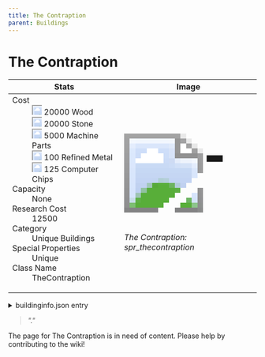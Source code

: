 ```yaml
---
title: The Contraption
parent: Buildings
---
```

# The Contraption

[//]: # (Pre-generated content)
<table><thead><tr><th>Stats</th><th>Image</th></tr></thead><tbody><tr><td><dl><dt>Cost</dt><dd><div class="resource-icon"><img style="object-position: -637px -751px;" src="https://tfe2-wiki.github.io/assets/sprites.png"></div> 20000 Wood<br><div class="resource-icon"><img style="object-position: -637px -737px;" src="https://tfe2-wiki.github.io/assets/sprites.png"></div> 20000 Stone<br><div class="resource-icon"><img style="object-position: -795px -761px;" src="https://tfe2-wiki.github.io/assets/sprites.png"></div> 5000 Machine Parts<br><div class="resource-icon"><img style="object-position: -795px -775px;" src="https://tfe2-wiki.github.io/assets/sprites.png"></div> 100 Refined Metal<br><div class="resource-icon"><img style="object-position: -526px -523px;" src="https://tfe2-wiki.github.io/assets/sprites.png"></div> 125 Computer Chips</dd><dt>Capacity</dt><dd>None</dd><dt>Research Cost</dt><dd>12500</dd><dt>Category</dt><dd>Unique Buildings</dd><dt>Special Properties</dt><dd>Unique</dd><dt>Class Name</dt><dd>TheContraption</dd></dl></td><td><style>.building-image {width: 200px;height: 200px;overflow: hidden;position: relative;}.building-image img {image-rendering: pixelated;object-fit: none;transform: scale(10);transform-origin: left top;position: absolute;left: 0;top: 0;}.resource-image {width: 200px;height: 200px;overflow: hidden;position: relative;}.resource-image img {image-rendering: pixelated;object-fit: none;transform: scale(20);transform-origin: left top;position: absolute;left: 0;top: 0;}.building-icon {width: 20px;height: 20px;overflow: hidden;position: relative;display: inline-block;}.building-icon img {image-rendering: pixelated;object-fit: none;transform: scale(1);transform-origin: left top;position: absolute;left: 0;top: 0;}.resource-icon {width: 20px;height: 20px;overflow: hidden;position: relative;display: inline-block;}.resource-icon img {image-rendering: pixelated;object-fit: none;transform: scale(2);transform-origin: left top;position: absolute;left: 0;top: 0;}</style><div class="building-image"><img style="object-position: -206px -883px;" src="https://tfe2-wiki.github.io/assets/sprites.png" alt="The Contraption Back"><img style="object-position: -184px -883px;" src="https://tfe2-wiki.github.io/assets/sprites.png" alt="The Contraption"></div><i>The Contraption: spr_thecontraption</i></td></tr></tbody></table><details><summary>buildinginfo.json entry</summary>```json{  "className": "TheContraption",  "food": 0,  "wood": 20000,  "stone": 20000,  "machineParts": 5000,  "refinedMetal": 100,  "computerChips": 125,  "knowledge": 12500,  "category": "Unique Buildings",  "unlockedByDefault": false,  "specialInfo": [    "Unique"  ],  "additionalNoteForPeopleReadingThis": "Cancelled building.",  "notUnlockedWithAll": true}```</details><blockquote><i>"."</i></blockquote>

The page for The Contraption is in need of content. Please help by contributing to the wiki!
